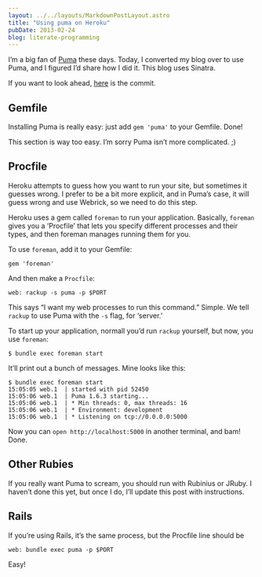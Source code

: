 ```yaml
---
layout: ../../layouts/MarkdownPostLayout.astro
title: "Using puma on Heroku"
pubDate: 2013-02-24
blog: literate-programming
---
```



I’m a big fan of [Puma](http://puma.io/) these days. Today, I converted my blog over to use Puma, and I figured I’d share how I did it. This blog uses Sinatra.

If you want to look ahead, [here](https://github.com/steveklabnik/blog/commit/3cd0f04ed29a25df6d6dfeeffccd2e12548c05cf) is the commit.

## Gemfile

Installing Puma is really easy: just add `gem 'puma'` to your Gemfile. Done!

This section is way too easy. I’m sorry Puma isn’t more complicated. ;)

## Procfile

Heroku attempts to guess how you want to run your site, but sometimes it guesses wrong. I prefer to be a bit more explicit, and in Puma’s case, it will guess wrong and use Webrick, so we need to do this step.

Heroku uses a gem called `foreman` to run your application. Basically, `foreman` gives you a ‘Procfile’ that lets you specify different processes and their types, and then foreman manages running them for you.

To use `foreman`, add it to your Gemfile:

```
gem 'foreman'
```

And then make a `Procfile`:

```
web: rackup -s puma -p $PORT
```

This says “I want my web processes to run this command.” Simple. We tell `rackup` to use Puma with the `-s` flag, for ‘server.’

To start up your application, normall you’d run `rackup` yourself, but now, you use `foreman`:

```
$ bundle exec foreman start
```

It’ll print out a bunch of messages. Mine looks like this:

```
$ bundle exec foreman start
15:05:05 web.1  | started with pid 52450
15:05:06 web.1  | Puma 1.6.3 starting...
15:05:06 web.1  | * Min threads: 0, max threads: 16
15:05:06 web.1  | * Environment: development
15:05:06 web.1  | * Listening on tcp://0.0.0.0:5000
```

Now you can `open http://localhost:5000` in another terminal, and bam! Done.

## Other Rubies

If you really want Puma to scream, you should run with Rubinius or JRuby. I haven’t done this yet, but once I do, I’ll update this post with instructions.

## Rails

If you’re using Rails, it’s the same process, but the Procfile line should be

```
web: bundle exec puma -p $PORT
```

Easy!
